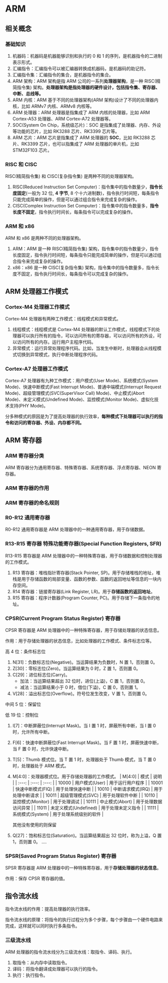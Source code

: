 # ARM

## 相关概念

### 基础知识

1. 机器码：机器码是机器能够识别和执行的 0 和 1 的序列，是机器指令的二进制表示形式。
2. 汇编指令：汇编指令可以被汇编器转换成机器码，是机器码的助记符。
3. 汇编指令集：汇编指令的集合，是机器指令的集合。
4. ARM 架构：ARM 架构是指 ARM 公司的一系列**处理器架构**，是一种 RISC(精简指令集) 架构。**处理器架构是指处理器的硬件设计，包括指令集、寄存器、中断、总线等。**
5. ARM 内核：ARM 基于不同的处理器架构(ARM 架构)设计了不同的处理器内核，比如 ARMv7 内核、ARMv8 内核等。
6. ARM 处理器：ARM 处理器是指集成了 ARM 内核的处理器，比如 ARM Cortex-A53 处理器、ARM Cortex-A72 处理器等。
7. SOC(System On Chip，系统级芯片)：SOC 是指集成了处理器、内存、外设等功能的芯片，比如 RK3288 芯片、RK3399 芯片等。
8. ARM 芯片：ARM 芯片是指集成了 ARM 处理器的 **SOC**，比如 RK3288 芯片、RK3399 芯片，也可以指集成了 ARM 处理器的单片机，比如 STM32F103 芯片。

### RISC 和 CISC

RISC(精简指令集) 和 CISC(复杂指令集) 是两种不同的处理器架构。

1. RISC(Reduced Instruction Set Computer)：指令集中的指令数量少，**指令长度固定**(一般为 32 位, **4 字节**, 8 个十六进制数)，指令执行时间短，每条指令只能完成简单的操作，但是可以通过组合指令来完成复杂的操作。
2. CISC(Complex Instruction Set Computer)：指令集中的指令数量多，**指令长度不固定**，指令执行时间长，每条指令可以完成复杂的操作。

### ARM 和 x86

ARM 和 x86 是两种不同的处理器架构。

1. ARM：ARM 是一种 RISC(精简指令集) 架构，指令集中的指令数量少，指令长度固定，指令执行时间短，每条指令只能完成简单的操作，但是可以通过组合指令来完成复杂的操作。
2. x86：x86 是一种 CISC(复杂指令集) 架构，指令集中的指令数量多，指令长度不固定，指令执行时间长，每条指令可以完成复杂的操作。

## ARM 处理器工作模式

### Cortex-M4 处理器工作模式

Cortex-M4 处理器有两种工作模式：线程模式和异常模式。

1. 线程模式：线程模式是 Cortex-M4 处理器的默认工作模式，线程模式下的处理器可以执行所有的指令，可以访问所有的寄存器，可以访问所有的外设，可以访问所有的内存。运行用户主程序代码。
2. 异常模式：运行异常处理程序代码。比如，当发生中断时，处理器会从线程模式切换到异常模式，执行中断处理程序代码。

### Cortex-A7 处理器工作模式

Cortex-A7 处理器有九种工作模式：用户模式(User Mode)、系统模式(System Mode)、快速中断模式(Fast Interrupt Mode)、普通中端模式(Interrupt Request Mode)、超级管理模式(SVC(SuperVisor Call) Mode)、中止模式(Abort Mode)、未定义模式(Undefined Mode)、监控模式(Monitor Mode)、虚拟化技术支持(PHY Mode)。

分多种模式的原因是为了提高处理器的执行效率，**每种模式下处理器可以执行的指令和访问的寄存器、外设、内存都不同。**

## **ARM 寄存器**

### ARM 寄存器分类

ARM 寄存器分为通用寄存器、特殊寄存器、系统寄存器、浮点寄存器、NEON 寄存器。

### ARM 寄存器的作用

### ARM 寄存器的命名规则

### R0-R12 通用寄存器

R0-R12 通用寄存器是 ARM 处理器中的一种通用寄存器，用于存储数据。

### R13-R15 寄存器 特殊功能寄存器(Special Function Registers, SFR)

R13-R15 寄存器是 ARM 处理器中的一种特殊寄存器，用于存储数据和控制处理器的工作模式。

1. R13 寄存器：堆栈指针寄存器(Stack Pointer, SP)。用于存储堆栈的地址，堆栈是用于存储函数的局部变量、函数的参数、函数的返回地址等信息的一块内存空间。
2. R14 寄存器：链接寄存器(Link Register, LR)。用于**存储函数的返回地址**。
3. R15 寄存器：程序计数器(Program Counter, PC)。用于存储下一条指令的地址。

### CPSR(Current Program Status Register) 寄存器

CPSR 寄存器是 ARM 处理器中的一种特殊寄存器，用于存储处理器的状态信息。

作用：用于存储处理器的状态信息，比如处理器的工作模式、条件标志位等。

高 4 位：条件标志位

1. N[31]：负数标志位(Negative)。当运算结果为负数时，N 置 1，否则置 0。
2. Z[30]：零标志位(Zero)。当运算结果为 0 时，Z 置 1，否则置 0。
3. C[29]：进位标志位(Carry)。
   - 加法：当运算结果超出 32 位时，进位(上溢)，C 置 1，否则置 0。
   - 减法：当运算结果小于 0 时，借位(下溢)，C 置 0，否则置 1。
4. V[28]：溢出标志位(Overflow)。符号位发生改变，V 置 1，否则置 0。

中间 5 位：保留位

低 19 位：控制位

1. I[7]：中断屏蔽位(Interrupt Mask)。当 I 置 1 时，屏蔽所有中断，当 I 置 0 时，允许所有中断。
2. F[6]：快速中断屏蔽位(Fast Interrupt Mask)。当 F 置 1 时，屏蔽快速中断，当 F 置 0 时，允许快速中断。
3. T[5]：Thumb 模式位。当 T 置 1 时，处理器处于 Thumb 模式，当 T 置 0 时，处理器处于 ARM 模式。
4. M[4:0]：处理器模式位。用于存储处理器的工作模式。
   | M[4:0] | 模式 | 说明 |
   | :---: | :---: | :---: |
   | 10000 | 用户模式(User) | 用于运行用户程序 |
   | 10001 | 快速中断模式(FIQ) | 用于处理快速中断 |
   | 10010 | 中断请求模式(IRQ) | 用于处理中断请求 |
   | 10011 | 超级管理模式(SVC) | 用于处理软件中断 |
   | 10110 | 监控模式(Monitor) | 用于处理调试 |
   | 10111 | 中止模式(Abort) | 用于处理数据访问异常 |
   | 11011 | 未定义模式(Undefined) | 用于处理未定义指令 |
   | 11111 | 系统模式(System) | 用于处理系统级别的软件 |

   其他没有使用的则保留

5. Q[27]：饱和标志位(Saturation)。当运算结果超出 32 位时，称为上溢，Q 置 1，否则置 0。
   ....

### SPSR(Saved Program Status Register) 寄存器

SPSR 寄存器是 ARM 处理器中的一种特殊寄存器，用于**存储处理器的状态信息**。

作用：保存 CPSR 寄存器的值。

## 指令流水线

指令流水线的作用：提高处理器的执行效率。

指令流水线的原理：将指令的执行过程分为多个步骤，每个步骤由一个硬件电路来完成，这样就可以同时执行多条指令。

### 三级流水线

ARM 处理器的指令流水线分为三级流水线：取指令、译码、执行。

1. 取指令：从内存中读取指令。
2. 译码：将指令翻译成处理器可以执行的指令。
3. 执行：执行指令。
